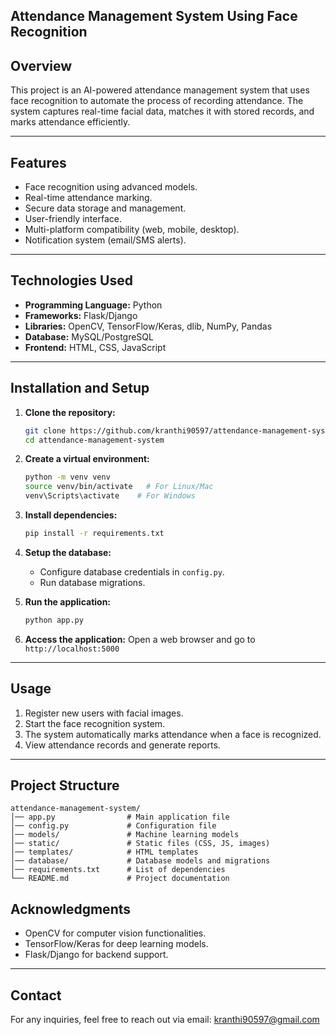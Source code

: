 ##  Attendance Management System Using Face Recognition

## **Overview**
This project is an AI-powered attendance management system that uses face recognition to automate the process of recording attendance. The system captures real-time facial data, matches it with stored records, and marks attendance efficiently.

---

## **Features**
- Face recognition using advanced models.
- Real-time attendance marking.
- Secure data storage and management.
- User-friendly interface.
- Multi-platform compatibility (web, mobile, desktop).
- Notification system (email/SMS alerts).

---

## **Technologies Used**
- **Programming Language:** Python
- **Frameworks:** Flask/Django
- **Libraries:** OpenCV, TensorFlow/Keras, dlib, NumPy, Pandas
- **Database:** MySQL/PostgreSQL
- **Frontend:** HTML, CSS, JavaScript

---

## **Installation and Setup**
1. **Clone the repository:**
   ```bash
   git clone https://github.com/kranthi90597/attendance-management-system.git
   cd attendance-management-system
   ```

2. **Create a virtual environment:**
   ```bash
   python -m venv venv
   source venv/bin/activate   # For Linux/Mac
   venv\Scripts\activate    # For Windows
   ```

3. **Install dependencies:**
   ```bash
   pip install -r requirements.txt
   ```

4. **Setup the database:**
   - Configure database credentials in `config.py`.
   - Run database migrations.

5. **Run the application:**
   ```bash
   python app.py
   ```

6. **Access the application:**
   Open a web browser and go to `http://localhost:5000`

---

## **Usage**
1. Register new users with facial images.
2. Start the face recognition system.
3. The system automatically marks attendance when a face is recognized.
4. View attendance records and generate reports.

---

## **Project Structure**
```
attendance-management-system/
│── app.py                # Main application file
│── config.py             # Configuration file
│── models/               # Machine learning models
│── static/               # Static files (CSS, JS, images)
│── templates/            # HTML templates
│── database/             # Database models and migrations
│── requirements.txt      # List of dependencies
└── README.md             # Project documentation
```


## **Acknowledgments**
- OpenCV for computer vision functionalities.
- TensorFlow/Keras for deep learning models.
- Flask/Django for backend support.

---

## **Contact**
For any inquiries, feel free to reach out via email:
kranthi90597@gmail.com
